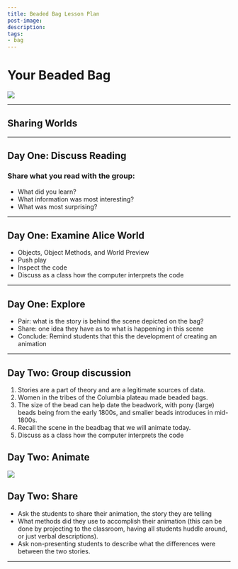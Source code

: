 ```yaml
---
title: Beaded Bag Lesson Plan
post-image:
description:
tags:
- bag
---
```


# Your Beaded Bag

![](https://montanastorytelling.github.io/alice-lessons-pd/assets/images/Beaded-Bag-Starter-Screenshot.jpg)

---

## Sharing Worlds

---

## Day One: Discuss Reading

### Share what you read with the group:

* What did you learn?​
* What information was most interesting?​
* What was most surprising?

---

## Day One: Examine Alice World

* Objects, Object Methods, and World Preview
* Push play
* Inspect the code
* Discuss as a class how the computer interprets the code

---

## Day One: Explore

* Pair: what is the story is behind the scene depicted on the bag?
* Share: one idea they have as to what is happening in this scene
* Conclude: Remind students that this the development of creating an animation

---

## Day Two: Group discussion

1. Stories are a part of theory and are a legitimate sources of data.
2. Women in the tribes of the Columbia plateau made beaded bags.
3. The size of the bead can help date the beadwork, with pony (large) beads being from the early 1800s, and smaller beads introduces in mid-1800s.
4. Recall the scene in the beadbag that we will animate today.
5. Discuss as a class how the computer interprets the code

## Day Two: Animate

![](https://montanastorytelling.github.io/beaded-bag-trainings/assets/images/display-image.jpg)

## Day Two: Share

* Ask the students to share their animation, the story they are telling
* What methods did they use to accomplish their animation (this can be done by projecting to the classroom, having all students huddle around, or just verbal descriptions).
* Ask non-presenting students to describe what the differences were between the two stories.

---
